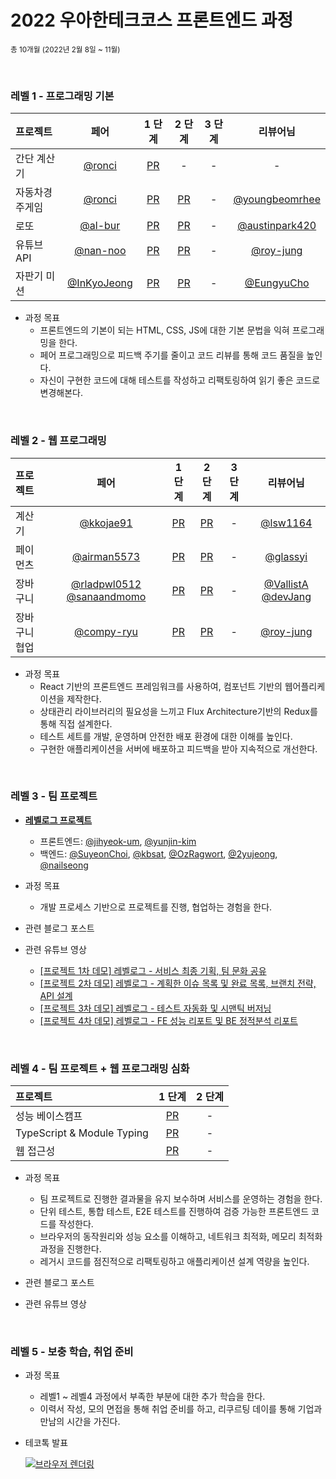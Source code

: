 # 2022 우아한테크코스 프론트엔드 과정

<sub>총 10개월 (2022년 2월 8일 ~ 11월)</sub>

<br />

### 레벨 1 - 프로그래밍 기본

| 프로젝트       |                     페어                     |                                  1 단계                                   |                                   2 단계                                   | 3 단계 |                      리뷰어님                      |
| :------------- | :------------------------------------------: | :-----------------------------------------------------------------------: | :------------------------------------------------------------------------: | :----: | :------------------------------------------------: |
| 간단 계산기    |      [@ronci](https://github.com/ronci)      |    [PR](https://github.com/woowacourse/javascript-calculator/pull/46)     |                                     -                                      |   -    |                         -                          |
| 자동차경주게임 |      [@ronci](https://github.com/ronci)      |     [PR](https://github.com/woowacourse/javascript-racingcar/pull/87)     |     [PR](https://github.com/woowacourse/javascript-racingcar/pull/141)     |   -    | [@youngbeomrhee](https://github.com/youngbeomrhee) |
| 로또           |     [@al-bur](https://github.com/al-bur)     |       [PR](https://github.com/woowacourse/javascript-lotto/pull/87)       |       [PR](https://github.com/woowacourse/javascript-lotto/pull/120)       |   -    | [@austinpark420](https://github.com/austinpark420) |
| 유튜브API      |    [@nan-noo](https://github.com/nan-noo)    | [PR](https://github.com/woowacourse/javascript-youtube-classroom/pull/86) | [PR](https://github.com/woowacourse/javascript-youtube-classroom/pull/115) |   -    |      [@roy-jung](https://github.com/roy-jung)      |
| 자판기 미션    | [@InKyoJeong](https://github.com/InKyoJeong) |  [PR](https://github.com/woowacourse/javascript-vendingmachine/pull/27)   |   [PR](https://github.com/woowacourse/javascript-vendingmachine/pull/47)   |   -    |     [@EungyuCho](https://github.com/EungyuCho)     |

- 과정 목표
  - 프론트엔드의 기본이 되는 HTML, CSS, JS에 대한 기본 문법을 익혀 프로그래밍을 한다.
  - 페어 프로그래밍으로 피드백 주기를 줄이고 코드 리뷰를 통해 코드 품질을 높인다.
  - 자신이 구현한 코드에 대해 테스트를 작성하고 리팩토링하여 읽기 좋은 코드로 변경해본다.

<br/>

### 레벨 2 - 웹 프로그래밍

| 프로젝트      |                                             페어                                              |                                1 단계                                 |                                2 단계                                 | 3 단계 |                                    리뷰어님                                     |
| :------------ | :-------------------------------------------------------------------------------------------: | :-------------------------------------------------------------------: | :-------------------------------------------------------------------: | :----: | :-----------------------------------------------------------------------------: |
| 계산기        |                           [@kkojae91](https://github.com/kkojae91)                            |     [PR](https://github.com/woowacourse/react-calculator/pull/1)      |     [PR](https://github.com/woowacourse/react-calculator/pull/47)     |   -    |                     [@lsw1164](https://github.com/lsw1164)                      |
| 페이먼츠      |                         [@airman5573](https://github.com/airman5573)                          |      [PR](https://github.com/woowacourse/react-payments/pull/86)      |     [PR](https://github.com/woowacourse/react-payments/pull/157)      |   -    |                     [@glassyi](https://github.com/glassyi)                      |
| 장바구니      | [@rladpwl0512](https://github.com/rladpwl0512) [@sanaandmomo](https://github.com/sanaandmomo) |   [PR](https://github.com/woowacourse/react-shopping-cart/pull/66)    |   [PR](https://github.com/woowacourse/react-shopping-cart/pull/121)   |   -    | [@VallistA](https://github.com/Vallista) [@devJang](https://github.com/devJang) |
| 장바구니 협업 |                          [@compy-ryu](https://github.com/compy-ryu)                           | [PR](https://github.com/woowacourse/react-shopping-cart-prod/pull/35) | [PR](https://github.com/woowacourse/react-shopping-cart-prod/pull/55) |   -    |                    [@roy-jung](https://github.com/roy-jung)                     |

- 과정 목표
  - React 기반의 프론트엔드 프레임워크를 사용하여, 컴포넌트 기반의 웹어플리케이션을 제작한다.
  - 상태관리 라이브러리의 필요성을 느끼고 Flux Architecture기반의 Redux를 통해 직접 설계한다.
  - 테스트 세트를 개발, 운영하며 안전한 배포 환경에 대한 이해를 높인다.
  - 구현한 애플리케이션을 서버에 배포하고 피드백을 받아 지속적으로 개선한다.

<br/>

### 레벨 3 - 팀 프로젝트

- [**레벨로그 프로젝트**](https://github.com/woowacourse-teams/2022-levellog)

  - 프론트엔드: [@jihyeok-um](https://github.com/jihyeok-um), [@yunjin-kim](https://github.com/yunjin-kim)
  - 백엔드: [@SuyeonChoi](https://github.com/SuyeonChoi), [@kbsat](https://github.com/kbsat), [@OzRagwort](https://github.com/OzRagwort), [@2yujeong](https://github.com/2yujeong), [@nailseong](https://github.com/nailseong)

- 과정 목표

  - 개발 프로세스 기반으로 프로젝트를 진행, 협업하는 경험을 한다.

- 관련 블로그 포스트

- 관련 유튜브 영상
  - [[프로젝트 1차 데모] 레벨로그 - 서비스 최종 기획, 팀 문화 공유](https://www.youtube.com/watch?v=-WfwFTYKa90)
  - [[프로젝트 2차 데모] 레벨로그 - 계획한 이슈 목록 및 완료 목록, 브랜치 전략, API 설계](https://www.youtube.com/watch?v=yH1d5MF6s54)
  - [[프로젝트 3차 데모] 레벨로그 - 테스트 자동화 및 시맨틱 버저닝](https://www.youtube.com/watch?v=5-6levr8Nxw)
  - [[프로젝트 4차 데모] 레벨로그 - FE 성능 리포트 및 BE 정적분석 리포트](https://www.youtube.com/watch?v=r1vOel1zDn8)

<br/>

### 레벨 4 - 팀 프로젝트 + 웹 프로그래밍 심화

| 프로젝트                   |                           1 단계                           | 2 단계 |
| :------------------------- | :--------------------------------------------------------: | :----: |
| 성능 베이스캠프            | [PR](https://github.com/woowacourse/perf-basecamp/pull/34) |   -    |
| TypeScript & Module Typing |   [PR](https://github.com/woowacourse/ts-module/pull/14)   |   -    |
| 웹 접근성                  | [PR](https://github.com/woowacourse/a11y-airline/pull/36)  |   -    |

- 과정 목표

  - 팀 프로젝트로 진행한 결과물을 유지 보수하며 서비스를 운영하는 경험을 한다.
  - 단위 테스트, 통합 테스트, E2E 테스트를 진행하여 검증 가능한 프론트엔드 코드를 작성한다.
  - 브라우저의 동작원리와 성능 요소를 이해하고, 네트워크 최적화, 메모리 최적화 과정을 진행한다.
  - 레거시 코드를 점진적으로 리팩토링하고 애플리케이션 설계 역량을 높인다.

- 관련 블로그 포스트

- 관련 유튜브 영상

<br/>

### 레벨 5 - 보충 학습, 취업 준비

- 과정 목표

  - 레벨1 ~ 레벨4 과정에서 부족한 부분에 대한 추가 학습을 한다.
  - 이력서 작성, 모의 면접을 통해 취업 준비를 하고, 리쿠르팅 데이를 통해 기업과 만남의 시간을 가진다.

- 테코톡 발표

  [![브라우저 렌더링](https://img.youtube.com/vi/v8H5ujL4Tt8/0.jpg)](https://www.youtube.com/watch?v=v8H5ujL4Tt8)
